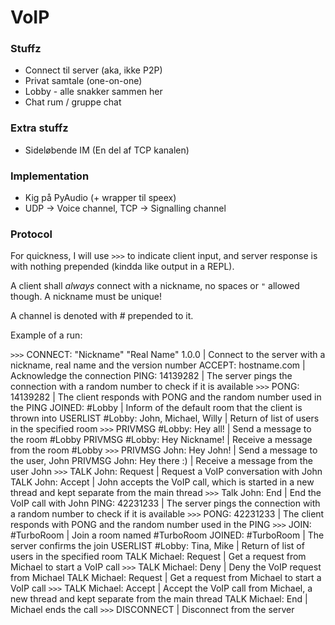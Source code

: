 VoIP
===================
### Stuffz ###
* Connect til server (aka, ikke P2P)
* Privat samtale (one-on-one)
* Lobby - alle snakker sammen her
* Chat rum / gruppe chat

### Extra stuffz ###
* Sideløbende IM (En del af TCP kanalen)

### Implementation ###
* Kig på PyAudio (+ wrapper til speex)
* UDP -> Voice channel, TCP -> Signalling channel

### Protocol ###
For quickness, I will use `>>>` to indicate client input, and server response is with nothing prepended (kindda like output in a REPL).

A client shall *always* connect with a nickname, no spaces or `"` allowed though. A nickname must be unique!

A channel is denoted with # prepended to it.

Example of a run:

`>>>` CONNECT: "Nickname" "Real Name" 1.0.0      | Connect to the server with a nickname, real name and the version number
ACCEPT: hostname.com                           | Acknowledge the connection
PING: 14139282                                 | The server pings the connection with a random number to check if it is available
`>>>` PONG: 14139282                             | The client responds with PONG and the random number used in the PING
JOINED: #Lobby                                 | Inform of the default room that the client is thrown into
USERLIST #Lobby: John, Michael, Willy          | Return of list of users in the specified room
`>>>` PRIVMSG #Lobby: Hey all!                   | Send a message to the room #Lobby
PRIVMSG #Lobby: Hey Nickname!                  | Receive a message from the room #Lobby
`>>>` PRIVMSG John: Hey John!                    | Send a message to the user, John
PRIVMSG John: Hey there :)                     | Receive a message from the user John
`>>>` TALK John: Request                         | Request a VoIP conversation with John
TALK John: Accept                              | John accepts the VoIP call, which is started in a new thread and kept separate from the main thread
`>>>` Talk John: End                             | End the VoIP call with John
PING: 42231233                                 | The server pings the connection with a random number to check if it is available
`>>>` PONG: 42231233                             | The client responds with PONG and the random number used in the PING
`>>>` JOIN: #TurboRoom                           | Join a room named #TurboRoom
JOINED: #TurboRoom                             | The server confirms the join
USERLIST #Lobby: Tina, Mike                    | Return of list of users in the specified room
TALK Michael: Request                          | Get a request from Michael to start a VoIP call
`>>>` TALK Michael: Deny                         | Deny the VoIP request from Michael
TALK Michael: Request                          | Get a request from Michael to start a VoIP call
`>>>` TALK Michael: Accept                       | Accept the VoIP call from Michael, a new thread and kept separate from the main thread
TALK Michael: End                              | Michael ends the call
`>>>` DISCONNECT                                 | Disconnect from the server

